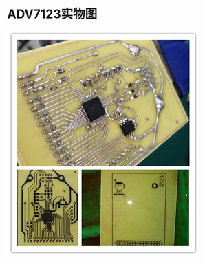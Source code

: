 # ADV7123实物图
![ADV7123实物图](https://github.com/iuysys/Photographs/blob/master/%E7%B4%A0%E6%9D%90/ADV7123.jpg)
